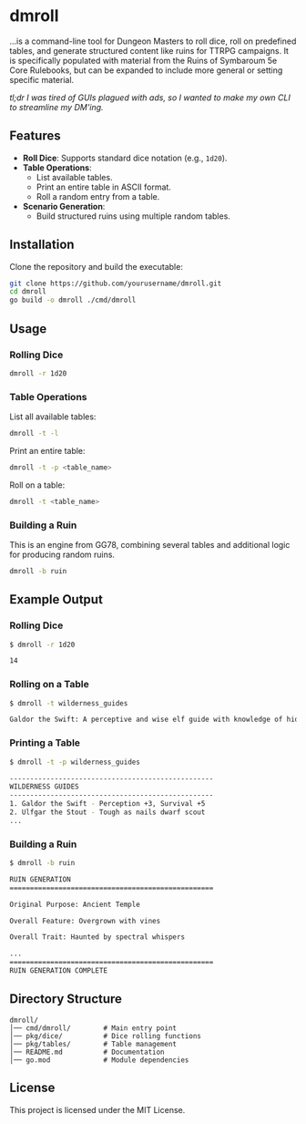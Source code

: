 # dmroll

...is a command-line tool for Dungeon Masters to roll dice, roll on predefined tables, and generate structured content like ruins for TTRPG campaigns. It is specifically populated with material from the Ruins of Symbaroum 5e Core Rulebooks, but can be expanded to include more general or setting specific material.

<i>tl;dr I was tired of GUIs plagued with ads, so I wanted to make my own CLI to streamline my DM'ing.</i>

## Features

- **Roll Dice**: Supports standard dice notation (e.g., `1d20`).
- **Table Operations**:
  - List available tables.
  - Print an entire table in ASCII format.
  - Roll a random entry from a table.
- **Scenario Generation**:
  - Build structured ruins using multiple random tables.

## Installation

Clone the repository and build the executable:

```sh
git clone https://github.com/yourusername/dmroll.git
cd dmroll
go build -o dmroll ./cmd/dmroll
```

## Usage

### Rolling Dice

```sh
dmroll -r 1d20
```

### Table Operations

List all available tables:

```sh
dmroll -t -l
```

Print an entire table:

```sh
dmroll -t -p <table_name>
```

Roll on a table:

```sh
dmroll -t <table_name>
```

### Building a Ruin
This is an engine from GG78, combining several tables and additional logic for producing random ruins.

```sh
dmroll -b ruin
```

## Example Output

### Rolling Dice

```sh
$ dmroll -r 1d20

14
```

### Rolling on a Table

```sh
$ dmroll -t wilderness_guides

Galdor the Swift: A perceptive and wise elf guide with knowledge of hidden paths.
```

### Printing a Table

```sh
$ dmroll -t -p wilderness_guides

--------------------------------------------------
WILDERNESS GUIDES
--------------------------------------------------
1. Galdor the Swift - Perception +3, Survival +5
2. Ulfgar the Stout - Tough as nails dwarf scout
...
```

### Building a Ruin

```sh
$ dmroll -b ruin

RUIN GENERATION
==================================================

Original Purpose: Ancient Temple

Overall Feature: Overgrown with vines

Overall Trait: Haunted by spectral whispers

...
==================================================
RUIN GENERATION COMPLETE
```

## Directory Structure

```
dmroll/
│── cmd/dmroll/        # Main entry point
│── pkg/dice/          # Dice rolling functions
│── pkg/tables/        # Table management
│── README.md          # Documentation
│── go.mod             # Module dependencies
```

## License

This project is licensed under the MIT License.